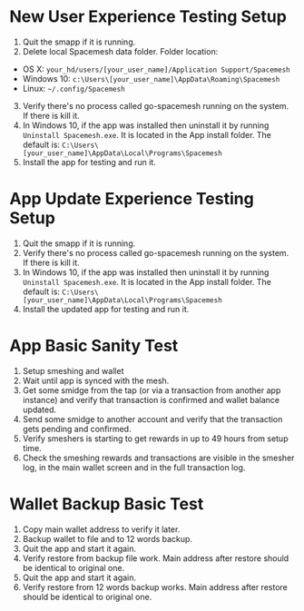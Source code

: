 # New User Experience Testing Setup
1. Quit the smapp if it is running.
2. Delete local Spacemesh data folder. Folder location:
  - OS X: `your_hd/users/[your_user_name]/Application Support/Spacemesh`
  - Windows 10: `c:\Users\[your_user_name]\AppData\Roaming\Spacemesh`
  - Linux: `~/.config/Spacemesh`
3. Verify there's no process called go-spacemesh running on the system. If there is kill it.
4. In Windows 10, if the app was installed then uninstall it by running `Uninstall Spacemesh.exe`. It is located in the App install folder. The default is: `C:\Users\[your_user_name]\AppData\Local\Programs\Spacemesh`
5. Install the app for testing and run it.

# App Update Experience Testing Setup
1. Quit the smapp if it is running.
2. Verify there's no process called go-spacemesh running on the system. If there is kill it.
3. In Windows 10, if the app was installed then uninstall it by running `Uninstall Spacemesh.exe`. It is located in the App install folder. The default is: `C:\Users\[your_user_name]\AppData\Local\Programs\Spacemesh`
4. Install the updated app for testing and run it.

# App Basic Sanity Test
1. Setup smeshing and wallet
2. Wait until app is synced with the mesh.
3. Get some smidge from the tap (or via a transaction from another app instance) and verify that transaction is confirmed and wallet balance updated.
4. Send some smidge to another account and verify that the transaction gets pending and confirmed.
5. Verify smeshers is starting to get rewards in up to 49 hours from setup time.
6. Check the smeshing rewards and transactions are visible in the smesher log, in the main wallet screen and in the full transaction log.

# Wallet Backup Basic Test
1. Copy main wallet address to verify it later.
2. Backup wallet to file and to 12 words backup.
3. Quit the app and start it again.
4. Verify restore from backup file work. Main address after restore should be identical to original one.
5. Quit the app and start it again.
6. Verify restore from 12 words backup works. Main address after restore should be identical to original one.
